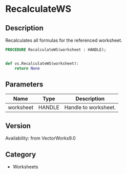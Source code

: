 # RecalculateWS

## Description
Recalculates all formulas for the referenced worksheet.

```pascal
PROCEDURE RecalculateWS(worksheet : HANDLE);
```

```python

def vs.RecalculateWS(worksheet):
    return None
```

## Parameters
|Name|Type|Description|
|---|---|---|
|worksheet|HANDLE|Handle to worksheet.|

## Version
Availability: from VectorWorks9.0
## Category
* Worksheets

